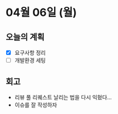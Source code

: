 # 04월 06일 \(월\)

## 오늘의 계획

* [x] 요구사항 정리
* [ ] 개발환경 세팅

## 회고

* 리뷰 풀 리퀘스트 날리는 법을 다시 익혔다...
* 이슈를 잘 작성하자

